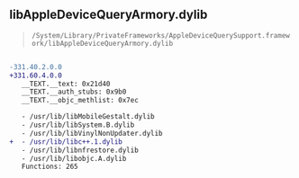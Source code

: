 ## libAppleDeviceQueryArmory.dylib

> `/System/Library/PrivateFrameworks/AppleDeviceQuerySupport.framework/libAppleDeviceQueryArmory.dylib`

```diff

-331.40.2.0.0
+331.60.4.0.0
   __TEXT.__text: 0x21d40
   __TEXT.__auth_stubs: 0x9b0
   __TEXT.__objc_methlist: 0x7ec

   - /usr/lib/libMobileGestalt.dylib
   - /usr/lib/libSystem.B.dylib
   - /usr/lib/libVinylNonUpdater.dylib
+  - /usr/lib/libc++.1.dylib
   - /usr/lib/libnfrestore.dylib
   - /usr/lib/libobjc.A.dylib
   Functions: 265

```
